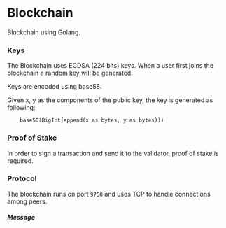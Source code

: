 # Blockchain
Blockchain using Golang.

### Keys

The Blockchain uses ECDSA (224 bits) keys. 
When a user first joins the blockchain a random key will be generated.

Keys are encoded using base58.

Given x, y as the components of the public key, the key is generated as following:

```
	base58(BigInt(append(x as bytes, y as bytes)))
```

### Proof of Stake
In order to sign a transaction and send it to the validator, proof of stake is required. 

### Protocol

The blockchain runs on port `9750` and uses TCP to handle connections among peers.

##### Message

